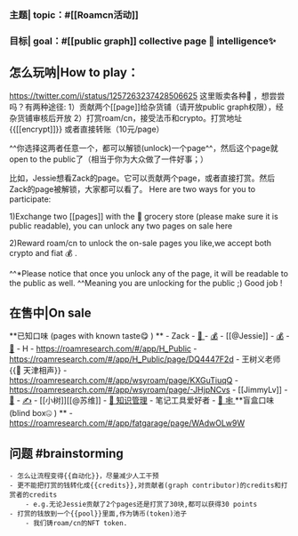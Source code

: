 ### 主题| topic：#[[Roamcn活动]]
### 目标| goal：#[[public graph]] collective page 📜 intelligence✨

## 怎么玩呐|How to play：
https://twitter.com/i/status/1257263237428506625
这里贩卖各种🧠 ，想尝尝吗？有两种途径:
1）贡献两个[[page]]给杂货铺（请开放public graph权限），经杂货铺审核后开放
2）打赏roam/cn，接受法币和crypto。打赏地址 {{[[encrypt]]}} 或者直接转账（10元/page）

^^你选择这两者任意一个，都可以解锁(unlock)一个page^^，然后这个page就open to the public了（相当于你为大众做了一件好事；）

比如，Jessie想看Zack的page。它可以贡献两个page，或者直接打赏。然后Zack的page被解锁，大家都可以看了。
Here are two ways for you to participate:

1)Exchange two [[pages]] with the 🧠  grocery store (please make sure it is public readable), you can unlock any two pages on sale here

2)Reward roam/cn to unlock the on-sale pages you like,we accept both crypto and fiat 💰 .

^^*Please notice that once you unlock any of the page, it will be readable to the public as well. ^^Meaning you are unlocking for the public ;) Good job !  
## 在售中|On sale
**已知口味 (pages with known taste😋 ) **
    - Zack
        - [👀 ](https://roamresearch.com/#/app/trade/page/oUCDWaP07)
        - [💰](https://roamresearch.com/#/app/trade/page/X427Qe7CR)
    - [[@Jessie]]
        - [💰](https://roamresearch.com/#/app/fatgarage/page/nRX38BAna)
        - [👀](https://roamresearch.com/#/app/fatgarage/page/p0Xi2voI6)
    - H 
        - https://roamresearch.com/#/app/H_Public
        - https://roamresearch.com/#/app/H_Public/page/DQ4447F2d
    - 王树义老师 {{🥢 天津相声}}
        - https://roamresearch.com/#/app/wsyroam/page/KXGuTiuqQ
        - https://roamresearch.com/#/app/wsyroam/page/-JHjpNCvs
    - [[JimmyLv]]
        - [👾](https://roamresearch.com/#/app/Note-Tasking/page/I_Mcf1bwn)
        - [✍️](https://roamresearch.com/#/app/Note-Tasking/page/vf_GUlwVk)
    - [[小树]][[@苏维]]
        - [🐶  知识管理](https://roamresearch.com/#/app/wisedom/page/g0i58SPz-)
    - 笔记工具爱好者
        - [🧠 🕸️ ](https://roamresearch.com/#/app/betatest/page/swYRI_E8Q)
**盲盒口味 (blind box🤐 ) **
    - https://roamresearch.com/#/app/fatgarage/page/WAdwOLw9W

## 问题 #brainstorming
    - 怎么让流程变得{{自动化}}，尽量减少人工干预
    - 更不能把打赏的钱转化成{{credits}},对贡献者(graph contributor)的credits和打赏者的credits
        - e.g.无论Jessie贡献了2个pages还是打赏了30块,都可以获得30 points
    - 打赏的钱放到一个{{pool}}里面,作为铸币(token)池子
        - 我们铸roam/cn的NFT token. 
